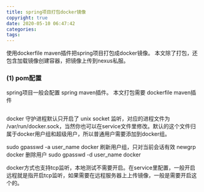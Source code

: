 ```yaml
---
title: spring项目打包docker镜像
copyright: true
date: 2020-05-10 06:47:42
categories:
tags:
---
```

使用dockerfile maven插件把spring项目打包成docker镜像。
本文除了打包，还包含加载镜像创建容器，把镜像上传到nexus私服。

<!-- more -->

### (1) pom配置

spring项目一般会配置 spring maven插件。
本文打包需要 dockerfile maven插件

```xml

```

docker 守护进程默认只开启了 unix socket 监听，对应的进程文件为 /var/run/docker.sock，当然你也可以在service文件里修改。默认的这个文件归属于docker用户组和超级用户，所以普通用户需要添加到docker组。

sudo gpasswd -a user_name docker
刷新用户组，只对当前会话有效
newgrp docker
删除用户
sudo gpasswd -d user_name docker



docker方式也支持tcp监听，本地测试不需要开启。在service里配置，一般开启远程就是指开启tcp监听，如果需要在远程服务器上上传镜像，一般是需要开启这个的。




